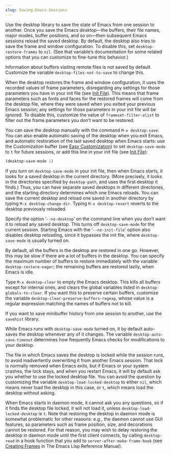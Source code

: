 ```yaml
---
slug: Saving-Emacs-Sessions
---
```


Use the desktop library to save the state of Emacs from one session to another. Once you save the Emacs *desktop*—the buffers, their file names, major modes, buffer positions, and so on—then subsequent Emacs sessions reload the saved desktop. By default, the desktop also tries to save the frame and window configuration. To disable this, set `desktop-restore-frames` to `nil`. (See that variable’s documentation for some related options that you can customize to fine-tune this behavior.)

Information about buffers visiting remote files is not saved by default. Customize the variable `desktop-files-not-to-save` to change this.

When the desktop restores the frame and window configuration, it uses the recorded values of frame parameters, disregarding any settings for those parameters you have in your init file (see [Init File](Init-File)). This means that frame parameters such as fonts and faces for the restored frames will come from the desktop file, where they were saved when you exited your previous Emacs session; any settings for those parameters in your init file will be ignored. To disable this, customize the value of `frameset-filter-alist` to filter out the frame parameters you don’t want to be restored.

You can save the desktop manually with the command `M-x desktop-save`. You can also enable automatic saving of the desktop when you exit Emacs, and automatic restoration of the last saved desktop when Emacs starts: use the Customization buffer (see [Easy Customization](Easy-Customization)) to set `desktop-save-mode` to `t` for future sessions, or add this line in your init file (see [Init File](Init-File)):

```lisp
(desktop-save-mode 1)
```

If you turn on `desktop-save-mode` in your init file, then when Emacs starts, it looks for a saved desktop in the current directory. (More precisely, it looks in the directories specified by `desktop-path`, and uses the first desktop it finds.) Thus, you can have separate saved desktops in different directories, and the starting directory determines which one Emacs reloads. You can save the current desktop and reload one saved in another directory by typing `M-x desktop-change-dir`. Typing `M-x desktop-revert` reverts to the desktop previously reloaded.

Specify the option ‘`--no-desktop`’ on the command line when you don’t want it to reload any saved desktop. This turns off `desktop-save-mode` for the current session. Starting Emacs with the ‘`--no-init-file`’ option also disables desktop reloading, since it bypasses the init file, where `desktop-save-mode` is usually turned on.

By default, all the buffers in the desktop are restored in one go. However, this may be slow if there are a lot of buffers in the desktop. You can specify the maximum number of buffers to restore immediately with the variable `desktop-restore-eager`; the remaining buffers are restored lazily, when Emacs is idle.

Type `M-x desktop-clear` to empty the Emacs desktop. This kills all buffers except for internal ones, and clears the global variables listed in `desktop-globals-to-clear`. If you want this to preserve certain buffers, customize the variable `desktop-clear-preserve-buffers-regexp`, whose value is a regular expression matching the names of buffers not to kill.

If you want to save minibuffer history from one session to another, use the `savehist` library.

While Emacs runs with `desktop-save-mode` turned on, it by default auto-saves the desktop whenever any of it changes. The variable `desktop-auto-save-timeout` determines how frequently Emacs checks for modifications to your desktop.

The file in which Emacs saves the desktop is locked while the session runs, to avoid inadvertently overwriting it from another Emacs session. That lock is normally removed when Emacs exits, but if Emacs or your system crashes, the lock stays, and when you restart Emacs, it will by default ask you whether to use the locked desktop file. You can avoid the question by customizing the variable `desktop-load-locked-desktop` to either `nil`, which means never load the desktop in this case, or `t`, which means load the desktop without asking.

When Emacs starts in daemon mode, it cannot ask you any questions, so if it finds the desktop file locked, it will not load it, unless `desktop-load-locked-desktop` is `t`. Note that restoring the desktop in daemon mode is somewhat problematic for other reasons: e.g., the daemon cannot use GUI features, so parameters such as frame position, size, and decorations cannot be restored. For that reason, you may wish to delay restoring the desktop in daemon mode until the first client connects, by calling `desktop-read` in a hook function that you add to `server-after-make-frame-hook` (see [Creating Frames](https://www.gnu.org/software/emacs/manual/html_mono/elisp.html#Creating-Frames) in The Emacs Lisp Reference Manual).
